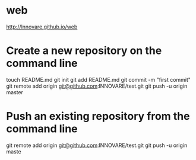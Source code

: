 web
===
http://lnnovare.github.io/web


Create a new repository on the command line
===

touch README.md
git init
git add README.md
git commit -m "first commit"
git remote add origin git@github.com:lNNOVARE/test.git
git push -u origin master


Push an existing repository from the command line
===

git remote add origin git@github.com:lNNOVARE/test.git
git push -u origin maste
